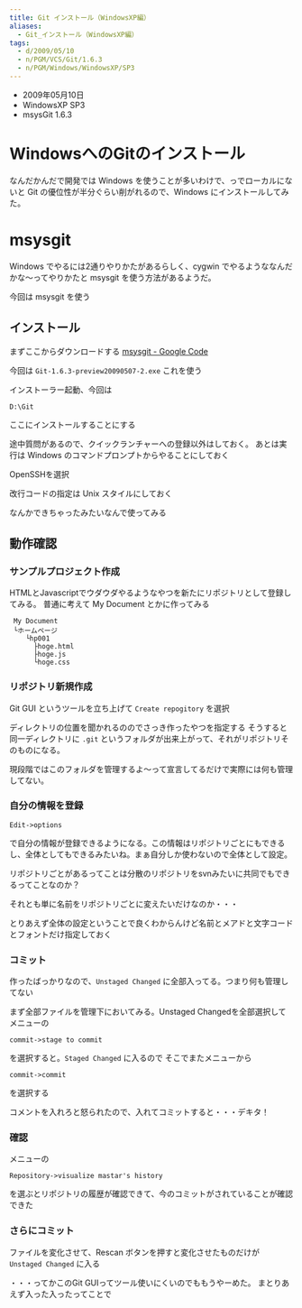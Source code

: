 ```yaml
---
title: Git インストール（WindowsXP編）
aliases:
  - Git_インストール（WindowsXP編）
tags:
  - d/2009/05/10
  - n/PGM/VCS/Git/1.6.3
  - n/PGM/Windows/WindowsXP/SP3
---
```


- 2009年05月10日
- WindowsXP SP3
- msysGit 1.6.3

WindowsへのGitのインストール
================================================================================
なんだかんだで開発では Windows を使うことが多いわけで、っでローカルにないと Git の優位性が半分ぐらい削がれるので、Windows にインストールしてみた。


msysgit
================================================================================
Windows でやるには2通りやりかたがあるらしく、cygwin でやるようななんだかな〜ってやりかたと msysgit を使う方法があるようだ。

今回は msysgit を使う


インストール
--------------------------------------------------------------------------------
まずここからダウンロードする [msysgit - Google Code](http://code.google.com/p/msysgit/)

今回は `Git-1.6.3-preview20090507-2.exe` これを使う

インストーラー起動、今回は

```
D:\Git
```

ここにインストールすることにする

途中質問があるので、クイックランチャーへの登録以外はしておく。
あとは実行は Windows のコマンドプロンプトからやることにしておく

OpenSSHを選択

改行コードの指定は Unix スタイルにしておく


なんかできちゃったみたいなんで使ってみる

動作確認
--------------------------------------------------------------------------------
### サンプルプロジェクト作成
HTMLとJavascriptでウダウダやるようなやつを新たにリポジトリとして登録してみる。
普通に考えて My Document とかに作ってみる

```
 My Document
 └ホームページ
    └hp001
      ├hoge.html
      ├hoge.js
      └hoge.css
```


### リポジトリ新規作成
Git GUI というツールを立ち上げて `Create repogitory` を選択

ディレクトリの位置を聞かれるののでさっき作ったやつを指定する
そうすると同一ディレクトリに `.git` というフォルダが出来上がって、それがリポジトリそのものになる。

現段階ではこのフォルダを管理するよ〜って宣言してるだけで実際には何も管理してない。


### 自分の情報を登録

```
Edit->options
```

で自分の情報が登録できるようになる。この情報はリポジトリごとにもできるし、全体としてもできるみたいね。まぁ自分しか使わないので全体として設定。

リポジトリごとがあるってことは分散のリポジトリをsvnみたいに共同でもできるってことなのか？

それとも単に名前をリポジトリごとに変えたいだけなのか・・・

とりあえず全体の設定ということで良くわからんけど名前とメアドと文字コードとフォントだけ指定しておく

### コミット
作ったばっかりなので、`Unstaged Changed` に全部入ってる。つまり何も管理してない

まず全部ファイルを管理下においてみる。Unstaged Changedを全部選択してメニューの

```
commit->stage to commit
```

を選択すると。`Staged Changed` に入るので
そこでまたメニューから

```
commit->commit
```

を選択する

コメントを入れろと怒られたので、入れてコミットすると・・・デキタ！


### 確認
メニューの

```
Repository->visualize mastar's history
```

を選ぶとリポジトリの履歴が確認できて、今のコミットがされていることが確認できた

### さらにコミット
ファイルを変化させて、Rescan ボタンを押すと変化させたものだけが `Unstaged Changed` に入る

・・・ってかこのGit GUIってツール使いにくいのでももうやーめた。
まとりあえず入った入ったってことで




